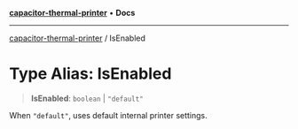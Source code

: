 [**capacitor-thermal-printer**](../README.md) • **Docs**

***

[capacitor-thermal-printer](../README.md) / IsEnabled

# Type Alias: IsEnabled

> **IsEnabled**: `boolean` \| `"default"`

When `"default"`, uses default internal printer settings.
